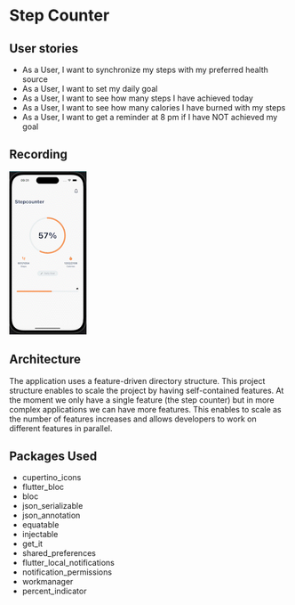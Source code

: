 # Step Counter

## User stories

- As a User, I want to synchronize my steps with my preferred health source
- As a User, I want to set my daily goal
- As a User, I want to see how many steps I have achieved today
- As a User, I want to see how many calories I have burned with my steps
- As a User, I want to get a reminder at 8 pm if I have NOT achieved my goal

## Recording

![](step_counter.gif)

## Architecture

The application uses a feature-driven directory structure. This project structure enables to scale the project by having self-contained features. At the moment we only have a single feature (the step counter) but in more complex applications we can have more features. This enables to scale as the number of features increases and allows developers to work on different features in parallel.

## Packages Used

- cupertino_icons
- flutter_bloc
- bloc
- json_serializable
- json_annotation
- equatable
- injectable
- get_it
- shared_preferences
- flutter_local_notifications
- notification_permissions
- workmanager
- percent_indicator
